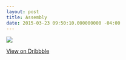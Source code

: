 ```yaml
---
layout: post
title: Assembly
date: 2015-03-23 09:50:10.000000000 -04:00
---
```

![](/content/images/2015/Mar/assemble.png)

[View on Dribbble](https://dribbble.com/shots/1984760-Assembly)

